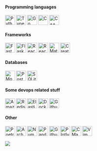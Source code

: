 <h4>Programming languages</h4>
<p>
  <img width="32" height="32" alt="Python" src="https://unpkg.com/simple-icons@v7/icons/python.svg">
  <img width="32" height="32" alt="TypeScript" src="https://unpkg.com/simple-icons@v7/icons/typescript.svg">
  <img width="32" height="32" alt="Go" src="https://unpkg.com/simple-icons@v7/icons/go.svg">
  <img width="32" height="32" alt="C" src="https://unpkg.com/simple-icons@v7/icons/c.svg">
  <img width="32" height="32" alt="C++" src="https://unpkg.com/simple-icons@v7/icons/cplusplus.svg">
</p>
<h4>Frameworks</h4>
<p>
  <img width="32" height="32" alt="FastApi" src="https://unpkg.com/simple-icons@v7/icons/fastapi.svg">
  <img width="32" height="32" alt="Flask" src="https://unpkg.com/simple-icons@v7/icons/flask.svg">
  <img width="32" height="32" alt="React" src="https://unpkg.com/simple-icons@v7/icons/react.svg">
  <img width="32" height="32" alt="React Query" src="https://unpkg.com/simple-icons@v7/icons/reactquery.svg">
  <img width="32" height="32" alt="Material UI" src="https://unpkg.com/simple-icons@v7/icons/mui.svg">
  <img width="32" height="32" alt="Create React App" src="https://unpkg.com/simple-icons@v7/icons/createreactapp.svg">
<p>
<h4>Databases</h4>
<p>
  <img width="32" height="32" alt="MongoDB" src="https://unpkg.com/simple-icons@v7/icons/mongodb.svg">
  <img width="32" height="32" alt="PostgreSQL" src="https://unpkg.com/simple-icons@v7/icons/postgresql.svg">
  <img width="32" height="32" alt="SQLite" src="https://unpkg.com/simple-icons@v7/icons/sqlite.svg">
</p>
<h4>Some devops related stuff</h4>
<p>
  <img width="32" height="32" alt="Amazon AWS" src="https://unpkg.com/simple-icons@v7/icons/amazonaws.svg">
  <img width="32" height="32" alt="Redis" src="https://unpkg.com/simple-icons@v7/icons/redis.svg">
  <img width="32" height="32" alt="Elasticsearch" src="https://unpkg.com/simple-icons@v7/icons/elasticsearch.svg">
  <img width="32" height="32" alt="Docker" src="https://unpkg.com/simple-icons@v7/icons/docker.svg">
  <img width="32" height="32" alt="Github Actions" src="https://unpkg.com/simple-icons@v7/icons/githubactions.svg">
</p>
<h4>Other</h4>
<p>
  <img width="32" height="32" alt="Poetry" src="https://unpkg.com/simple-icons@v7/icons/poetry.svg">
  <img width="32" height="32" alt="Arch Linux" src="https://unpkg.com/simple-icons@v7/icons/archlinux.svg">
  <img width="32" height="32" alt="NumPy" src="https://unpkg.com/simple-icons@v7/icons/numpy.svg">
  <img width="32" height="32" alt="Pandas" src="https://unpkg.com/simple-icons@v7/icons/pandas.svg">
  <img width="32" height="32" alt="Github Actions" src="https://unpkg.com/simple-icons@v7/icons/githubactions.svg">
  <img width="32" height="32" alt="Plotly" src="https://unpkg.com/simple-icons@v7/icons/plotly.svg">
  <img width="32" height="32" alt="CMake" src="https://unpkg.com/simple-icons@v7/icons/cmake.svg">
  <img width="32" height="32" alt="Vim" src="https://unpkg.com/simple-icons@v7/icons/vim.svg">
</p>
<p>
  <img src="https://github-readme-stats.vercel.app/api?username=rabarbra&show_icons=true&theme=dark"/>
</p>
